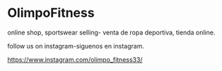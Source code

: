 # OlimpoFitness

online shop, sportswear selling- venta de ropa deportiva, tienda online.

follow us on instagram-siguenos en instagram.

https://www.instagram.com/olimpo_fitness33/
